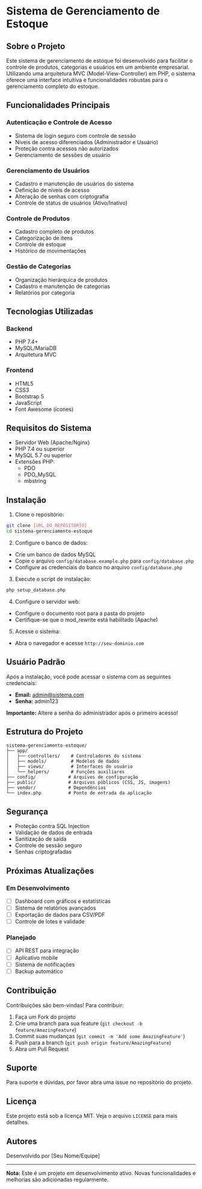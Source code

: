 # Sistema de Gerenciamento de Estoque

## Sobre o Projeto
Este sistema de gerenciamento de estoque foi desenvolvido para facilitar o controle de produtos, categorias e usuários em um ambiente empresarial. Utilizando uma arquitetura MVC (Model-View-Controller) em PHP, o sistema oferece uma interface intuitiva e funcionalidades robustas para o gerenciamento completo do estoque.

## Funcionalidades Principais

### Autenticação e Controle de Acesso
- Sistema de login seguro com controle de sessão
- Níveis de acesso diferenciados (Administrador e Usuário)
- Proteção contra acessos não autorizados
- Gerenciamento de sessões de usuário

### Gerenciamento de Usuários
- Cadastro e manutenção de usuários do sistema
- Definição de níveis de acesso
- Alteração de senhas com criptografia
- Controle de status de usuários (Ativo/Inativo)

### Controle de Produtos
- Cadastro completo de produtos
- Categorização de itens
- Controle de estoque
- Histórico de movimentações

### Gestão de Categorias
- Organização hierárquica de produtos
- Cadastro e manutenção de categorias
- Relatórios por categoria

## Tecnologias Utilizadas

### Backend
- PHP 7.4+
- MySQL/MariaDB
- Arquitetura MVC

### Frontend
- HTML5
- CSS3
- Bootstrap 5
- JavaScript
- Font Awesome (ícones)

## Requisitos do Sistema
- Servidor Web (Apache/Nginx)
- PHP 7.4 ou superior
- MySQL 5.7 ou superior
- Extensões PHP:
  - PDO
  - PDO_MySQL
  - mbstring

## Instalação

1. Clone o repositório:
```bash
git clone [URL_DO_REPOSITÓRIO]
cd sistema-gerenciamento-estoque
```

2. Configure o banco de dados:
- Crie um banco de dados MySQL
- Copie o arquivo `config/database.example.php` para `config/database.php`
- Configure as credenciais do banco no arquivo `config/database.php`

3. Execute o script de instalação:
```bash
php setup_database.php
```

4. Configure o servidor web:
- Configure o documento root para a pasta do projeto
- Certifique-se que o mod_rewrite está habilitado (Apache)

5. Acesse o sistema:
- Abra o navegador e acesse `http://seu-dominio.com`

## Usuário Padrão
Após a instalação, você pode acessar o sistema com as seguintes credenciais:

- **Email:** admin@sistema.com
- **Senha:** admin123

**Importante:** Altere a senha do administrador após o primeiro acesso!

## Estrutura do Projeto
```
sistema-gerenciamento-estoque/
├── app/
│   ├── controllers/    # Controladores do sistema
│   ├── models/         # Modelos de dados
│   ├── views/          # Interfaces do usuário
│   └── helpers/        # Funções auxiliares
├── config/            # Arquivos de configuração
├── public/            # Arquivos públicos (CSS, JS, imagens)
├── vendor/            # Dependências
└── index.php          # Ponto de entrada da aplicação
```

## Segurança
- Proteção contra SQL Injection
- Validação de dados de entrada
- Sanitização de saída
- Controle de sessão seguro
- Senhas criptografadas

## Próximas Atualizações

### Em Desenvolvimento
- [ ] Dashboard com gráficos e estatísticas
- [ ] Sistema de relatórios avançados
- [ ] Exportação de dados para CSV/PDF
- [ ] Controle de lotes e validade

### Planejado
- [ ] API REST para integração
- [ ] Aplicativo mobile
- [ ] Sistema de notificações
- [ ] Backup automático

## Contribuição
Contribuições são bem-vindas! Para contribuir:

1. Faça um Fork do projeto
2. Crie uma branch para sua feature (`git checkout -b feature/AmazingFeature`)
3. Commit suas mudanças (`git commit -m 'Add some AmazingFeature'`)
4. Push para a branch (`git push origin feature/AmazingFeature`)
5. Abra um Pull Request

## Suporte
Para suporte e dúvidas, por favor abra uma issue no repositório do projeto.

## Licença
Este projeto está sob a licença MIT. Veja o arquivo `LICENSE` para mais detalhes.

## Autores
Desenvolvido por [Seu Nome/Equipe]

---

**Nota:** Este é um projeto em desenvolvimento ativo. Novas funcionalidades e melhorias são adicionadas regularmente.